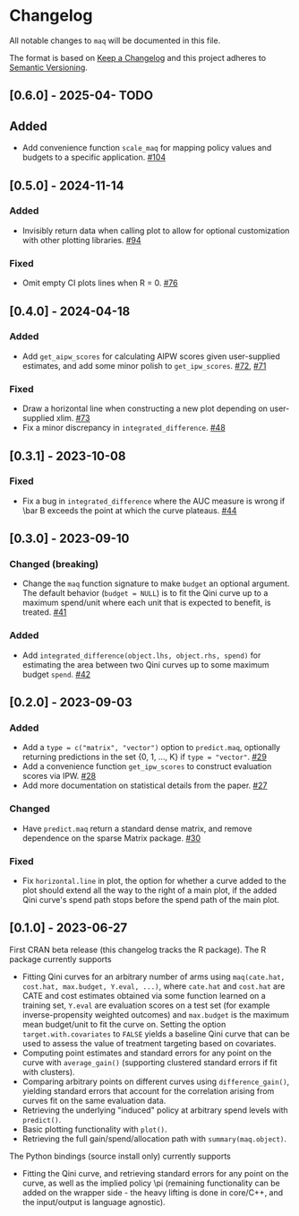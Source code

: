 # Changelog
All notable changes to `maq` will be documented in this file.

The format is based on [Keep a Changelog](https://keepachangelog.com/en/1.0.0/)
and this project adheres to [Semantic Versioning](https://semver.org/spec/v2.0.0.html).

## [0.6.0] - 2025-04- TODO

## Added
- Add convenience function `scale_maq` for mapping policy values and budgets to a specific application. [#104](https://github.com/grf-labs/maq/pull/104)

## [0.5.0] - 2024-11-14

### Added
- Invisibly return data when calling plot to allow for optional customization with other plotting libraries. [#94](https://github.com/grf-labs/maq/pull/94)

### Fixed
- Omit empty CI plots lines when R = 0. [#76](https://github.com/grf-labs/maq/pull/76)

## [0.4.0] - 2024-04-18

### Added
- Add `get_aipw_scores` for calculating AIPW scores given user-supplied estimates, and add some minor polish to `get_ipw_scores`. [#72](https://github.com/grf-labs/maq/pull/72), [#71](https://github.com/grf-labs/maq/pull/71)

### Fixed
- Draw a horizontal line when constructing a new plot depending on user-supplied xlim. [#73](https://github.com/grf-labs/maq/pull/73)
- Fix a minor discrepancy in `integrated_difference`. [#48](https://github.com/grf-labs/maq/pull/48)

## [0.3.1] - 2023-10-08

### Fixed
- Fix a bug in `integrated_difference` where the AUC measure is wrong if \bar B exceeds the point at which the curve plateaus. [#44](https://github.com/grf-labs/maq/pull/44)

## [0.3.0] - 2023-09-10

### Changed (breaking)
- Change the `maq` function signature to make `budget` an optional argument. The default behavior (`budget = NULL`) is to fit the Qini curve up to a maximum spend/unit where each unit that is expected to benefit, is treated. [#41](https://github.com/grf-labs/maq/pull/41)

### Added
- Add `integrated_difference(object.lhs, object.rhs, spend)` for estimating the area between two Qini curves up to some maximum budget `spend`. [#42](https://github.com/grf-labs/maq/pull/42)

## [0.2.0] - 2023-09-03

### Added
- Add a `type = c("matrix", "vector")` option to `predict.maq`, optionally returning predictions in the set {0, 1, ..., K} if `type = "vector"`. [#29](https://github.com/grf-labs/maq/pull/29)
- Add a convenience function `get_ipw_scores` to construct evaluation scores via IPW. [#28](https://github.com/grf-labs/maq/pull/28)
- Add more documentation on statistical details from the paper. [#27](https://github.com/grf-labs/maq/pull/27)

### Changed
- Have `predict.maq` return a standard dense matrix, and remove dependence on the sparse Matrix package. [#30](https://github.com/grf-labs/maq/pull/30)

### Fixed
- Fix `horizontal.line` in plot, the option for whether a curve added to the plot should extend all the way to the right of a main plot, if the added Qini curve's spend path stops before the spend path of the main plot.

## [0.1.0] - 2023-06-27
First CRAN beta release (this changelog tracks the R package). The R package currently supports

- Fitting Qini curves for an arbitrary number of arms using `maq(cate.hat, cost.hat, max.budget, Y.eval, ...)`, where `cate.hat` and `cost.hat` are CATE and cost estimates obtained via some function learned on a training set, `Y.eval` are evaluation scores on a test set (for example inverse-propensity weighted outcomes) and `max.budget` is the maximum mean budget/unit to fit the curve on. Setting the option `target.with.covariates` to `FALSE` yields a baseline Qini curve that can be used to assess the value of treatment targeting based on covariates.
- Computing point estimates and standard errors for any point on the curve with `average_gain()` (supporting clustered standard errors if fit with clusters).
- Comparing arbitrary points on different curves using `difference_gain()`, yielding standard errors that account for the correlation arising from curves fit on the same evaluation data.
- Retrieving the underlying "induced" policy at arbitrary spend levels with `predict()`.
- Basic plotting functionality with `plot()`.
- Retrieving the full gain/spend/allocation path with `summary(maq.object)`.

The Python bindings (source install only) currently supports

- Fitting the Qini curve, and retrieving standard errors for any point on the curve, as well as the implied policy \pi (remaining functionality can be added on the wrapper side - the heavy lifting is done in core/C++, and the input/output is language agnostic).
